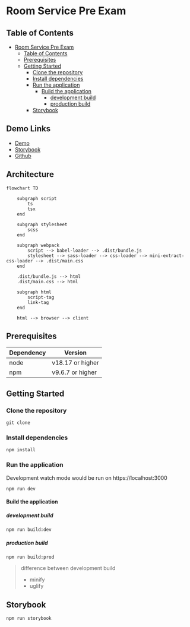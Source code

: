# Room Service Pre Exam

## Table of Contents

- [Room Service Pre Exam](#room-service-pre-exam)
  - [Table of Contents](#table-of-contents)
  - [Prerequisites](#prerequisites)
  - [Getting Started](#getting-started)
    - [Clone the repository](#clone-the-repository)
    - [Install dependencies](#install-dependencies)
    - [Run the application](#run-the-application)
      - [Build the application](#build-the-application)
        - [development build](#development-build)
        - [production build](#production-build)
    - [Storybook](#storybook)

## Demo Links

- [Demo](https://room-service-seven.vercel.app/)
- [Storybook](https://room-service-storybook.vercel.app/)
- [Github](https://github.com/guychienll/room-service)


## Architecture

```mermaid
flowchart TD

    subgraph script
        ts
        tsx
    end

    subgraph stylesheet
        scss
    end

    subgraph webpack
        script --> babel-loader --> .dist/bundle.js
        stylesheet --> sass-loader --> css-loader --> mini-extract-css-loader --> .dist/main.css
    end

    .dist/bundle.js --> html
    .dist/main.css --> html

    subgraph html
        script-tag
        link-tag
    end

    html --> browser --> client
```

## Prerequisites

| Dependency | Version          |
| ---------- | ---------------- |
| node       | v18.17 or higher |
| npm        | v9.6.7 or higher |

## Getting Started

### Clone the repository

```shell
git clone
```

### Install dependencies

```shell
npm install
```

### Run the application

Development watch mode would be run on https://localhost:3000

```shell
npm run dev
```

#### Build the application

##### development build

```shell
npm run build:dev
```

##### production build

```shell
npm run build:prod
```

> difference between development build
>
> - minify
> - uglify

## Storybook

```shell
npm run storybook
```
